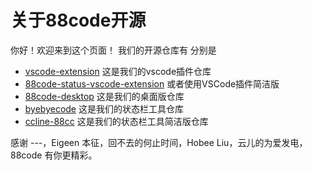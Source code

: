 # 关于88code开源

你好！欢迎来到这个页面！
我们的开源仓库有
分别是

- [vscode-extension](https://github.com/byebye-code/vscode-extension) 这是我们的vscode插件仓库
- [88code-status-vscode-extension](./vscode-extension.md)    或者使用VSCode插件简洁版
- [88code-desktop](https://github.com/byebye-code/88code-desktop)   这是我们的桌面版仓库
- [byebyecode](https://github.com/byebye-code/byebyecode)    这是我们的状态栏工具仓库
- [ccline-88cc](https://github.com/byebye-code/CCometixLine)    这是我们的状态栏工具简洁版仓库


感谢 ---，Eigeen 本征，回不去的何止时间，Hobee Liu，云儿的为爱发电，88code 有你更精彩。
